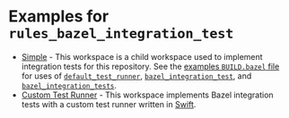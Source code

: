 # Examples for `rules_bazel_integration_test`

* [Simple](/examples/simple) - This workspace is a child workspace used to implement integration
  tests for this repository. See the [examples `BUILD.bazel` file](/examples/BUILD.bazel) for uses of 
  [`default_test_runner`](/doc/rules_and_macros_overview.md#default_test_runner), 
  [`bazel_integration_test`](/doc/rules_and_macros_overview.md#bazel_integration_test), and 
  [`bazel_integration_tests`](/doc/rules_and_macros_overview.md#bazel_integration_tests).
* [Custom Test Runner](/examples/custom_test_runner) - This workspace implements Bazel integration
  tests with a custom test runner written in [Swift](https://www.swift.org/).
